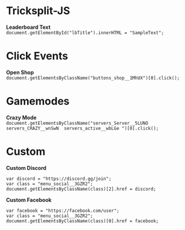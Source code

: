 # Tricksplit-JS
**Leaderboard Text** <br>
```document.getElementById("lbTitle").innerHTML = "SampleText";```



# Click Events
**Open Shop** <br>
```document.getElementsByClassName("buttons_shop__1MhUX")[0].click();```


# Gamemodes
**Crazy Mode** <br>
```document.getElementsByClassName("servers_Server__5LUNO servers_CRAZY__wnSwN  servers_active__wbLGe ")[0].click();```

# Custom
**Custom Discord** <br>
```
var discord = "https://discord.gg/join";
var class = "menu_social__3GZR2";
document.getElementsByClassName(class)[2].href = discord;
```

**Custom Facebook** 

```
var facebook = "https://facebook.com/user";
var class = "menu_social__3GZR2";
document.getElementsByClassName(class)[0].href = facebook;
```
